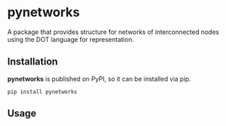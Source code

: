 # pynetworks

A package that provides structure for networks of interconnected nodes using the DOT language for representation.

## Installation

**pynetworks** is published on PyPI, so it can be installed via pip.

`pip install pynetworks`

## Usage
